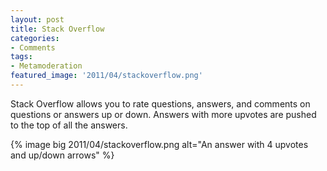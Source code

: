 ```yaml
---
layout: post
title: Stack Overflow
categories:
- Comments
tags:
- Metamoderation
featured_image: '2011/04/stackoverflow.png'
---
```

Stack Overflow allows you to rate questions, answers, and comments on questions or answers up or down. Answers with more upvotes are pushed to the top of all the answers.

{% image big 2011/04/stackoverflow.png alt="An answer with 4 upvotes and up/down arrows" %}